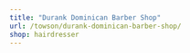 ```yaml
---
title: "Durank Dominican Barber Shop"
url: /towson/durank-dominican-barber-shop/
shop: hairdresser
---
```

